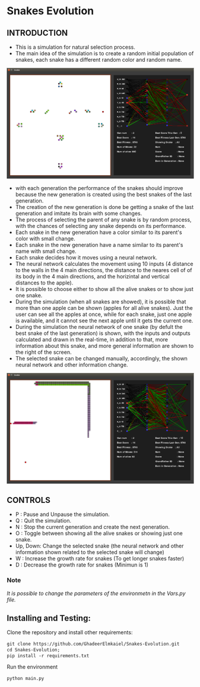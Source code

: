 # Snakes Evolution

## INTRODUCTION

- This is a simulation for natural selection process.
- The main idea of the simulation is to create a random initial population of snakes, each snake has a different random color and random name.

![Alt text](images/start.png?raw=true "Starting")

- with each generation the performance of the snakes should improve because the new generation is created using the best snakes of the last generation.
- The creation of the new generation is done be getting a snake of the last generation and imitate its brain with some changes.
- The process of selecting the parent of any snake is by random process, with the chances of selecting any snake depends on its performance.
- Each snake in the new generation have a color similar to its parent's color with small change.
- Each snake in the new generation have a name similar to its parent's name with small change.
- Each snake decides how it moves using a neural network.
- The neural network calculates the movement using 10 inputs (4 distance to the walls in the 4 main directions, the distance to the neares cell of of its body in the 4 main directions, and the horizintal and vertical distances to the apple).
- It is possible to choose either to show all the alive snakes or to show just one snake.
- During the simulation (when all snakes are showed), it is possible that more than one apple can be shown (apples for all alive snakes). Just the user can see all the apples at once, while for each snake, just one apple is available, and it cannot see the next apple until it gets the current one. 
- During the simulation the neural network of one snake (by defult the best snake of the last generation) is shown, with the inputs and outputs calculated and drawn in the real-time, in addition to that, more information about this snake, and more general information are shown to the right of the screen.
- The selected snake can be changed manually, accordingly, the shown neural network and other information change.


![Alt text](images/snakes.png?raw=true "Evolution")

## CONTROLS
- P	: Pause and Unpause the simulation.
- Q	: Quit the simulation.
- N	: Stop the current generation and create the next generation.
- O	: Toggle between showing all the alive snakes or showing just one snake.
- Up, Down: Change the selected snake (the neural network and other information shown related to the 		selected snake will change)
- W	: Increase the growth rate for snakes (To get longer snakes faster)
- D	: Decrease the growth rate for snakes (Minimun is 1)


### Note

*It is possible to change the parameters of the environmetn in the Vars.py file.*

## Installing and Testing:

Clone the repository and install other requirements:
```
git clone https://github.com/GhadeerElmkaiel/Snakes-Evolution.git
cd Snakes-Evolution;
pip install -r requirements.txt
```

Run the environment
```
python main.py
```




